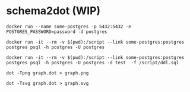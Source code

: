 # schema2dot (WIP)

    docker run --name some-postgres -p 5432:5432 -e POSTGRES_PASSWORD=password -d postgres

    docker run -it --rm -v $(pwd):/script --link some-postgres:postgres postgres psql -h postgres -U postgres

    docker run -it --rm -v $(pwd):/script --link some-postgres:postgres postgres psql -h postgres -U postgres -d test  -f /script/ddl.sql

    dot -Tpng graph.dot > graph.png

    dot -Tsvg graph.dot > graph.svg 